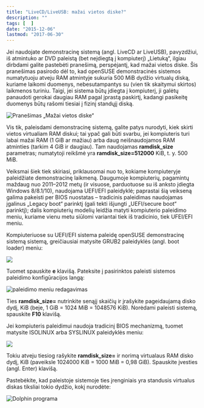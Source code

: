 ```yaml
---
title: "LiveCD/LiveUSB: mažai vietos diske?"
description: ""
tags: [  ]
date: "2015-12-06"
lastmod: "2017-06-30"
---
```

Jei naudojate demonstracinę sistemą (angl. LiveCD ar LiveUSB), pavyzdžiui, iš atmintuko ar DVD paleistą (bet neįdiegtą į kompiuterį) „Lietuką“, ilgiau dirbdami galite pastebėti pranešimą, perspėjantį, kad mažai vietos diske. Šis pranešimas pasirodo dėl to, kad openSUSE demonstracinės sistemos numatytuoju atveju RAM atmintyje sukuria 500 MiB dydžio virtualų diską, kuriame laikomi duomenys, nebesutampantys su (vien tik skaitymui skirtos) laikmenos turiniu. Taigi, jei sistema būtų įdiegta į kompiuterį, ji galėtų panaudoti gerokai daugiau RAM pagal įprastą paskirtį, kadangi pasikeitę duomenys būtų rašomi tiesiai į fizinį standųjį diską.

![](/images/stories/lietukas_4218_mazai_vietos.png "Pranešimas „Mažai vietos diske“")

Vis tik, paleisdami demonstracinę sistemą, galite patys nurodyti, kiek skirti vietos virtualiam RAM diskui; tai ypač gali būti svarbu, jei kompiuteris turi labai mažai RAM (1 GiB ar mažiau) arba daug neišnaudojamos RAM atminties (tarkim 4 GiB ir daugiau). Tam naudojamas **ramdisk\_size** parametras; numatytoji reikšmė yra **ramdisk\_size=512000** KiB, t. y. 500 MiB.

Veiksmai šiek tiek skiriasi, priklausomai nuo to, kokiame kompiuteryje paleidžiate demonstracinę laikmeną. Daugumoje kompiuterių, pagamintų maždaug nuo 2011–2012 metų (ir visuose, parduotuose su iš anksto įdiegta Windows 8/8.1/10), naudojama UEFI/EFI paleidyklė; paprastai šią veikseną galima pakeisti per BIOS nuostatas – tradicinis paleidimas naudojamas įgalinus „Legacy boot“ parinktį (gali tekti išjungti „UEFI/secure boot“ parinktį); dalis kompiuterių modelių leidžia matyti kompiuterio paleidimo meniu, kuriame vienu metu siūlomi variantai tiek iš tradicinio, tiek UFEI/EFI meniu.

Kompiuteriuose su UEFI/EFI sistema paleidę openSUSE demonstracinę sistemą sistemą, greičiausiai matysite GRUB2 paleidyklės (angl. boot loader) meniu:

![](/images/stories/lietukas_4218_boot_efi_1.png)

Tuomet spauskite **e** klavišą. Pateksite į pasirinktos paleisti sistemos paleidimo konfigūracijos langą:

![](/images/stories/lietukas_4218_boot_efi_2.png "paleidimo meniu redagavimas")

Ties **ramdisk\_size=** nutrinkite senąjį skaičių ir įrašykite pageidaujamą disko dydį, KiB (beje, 1 GiB = 1024 MiB = 1048576 KiB). Norėdami paleisti sistemą, spauskite **F10** klavišą.

Jei kompiuteris paleidimui naudoja tradicinį BIOS mechanizmą, tuomet matysite ISOLINUX arba SYSLINUX paleidyklės meniu:

![](/images/stories/lietukas_4218_boot_ramdisk_size1.png)

Tokiu atveju tiesiog rašykite **ramdisk\_size=** ir norimą virtualaus RAM disko dydį, KiB (paveiksle 1024000 KiB = 1000 MiB = 0,98 GiB). Spauskite įvesties (angl. Enter) klavišą.

Pastebėkite, kad paleistoje sistemoje ties įrenginiais yra standusis virtualus diskas tiksliai tokio dydžio, kokį nurodėte:

![](/images/stories/lietukas_4218_boot_ramdisk_size2.png "Dolphin programa")
